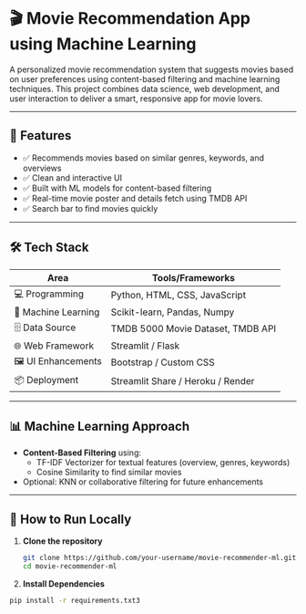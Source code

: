 # 🎬 Movie Recommendation App using Machine Learning

A personalized movie recommendation system that suggests movies based on user preferences using content-based filtering and machine learning techniques. This project combines data science, web development, and user interaction to deliver a smart, responsive app for movie lovers.

---

## 🚀 Features

- ✅ Recommends movies based on similar genres, keywords, and overviews
- ✅ Clean and interactive UI
- ✅ Built with ML models for content-based filtering
- ✅ Real-time movie poster and details fetch using TMDB API
- ✅ Search bar to find movies quickly

---

## 🛠️ Tech Stack

| Area                  | Tools/Frameworks                          |
|-----------------------|-------------------------------------------|
| 💻 Programming        | Python, HTML, CSS, JavaScript             |
| 🤖 Machine Learning   | Scikit-learn, Pandas, Numpy               |
| 🗄️ Data Source        | TMDB 5000 Movie Dataset, TMDB API         |
| 🌐 Web Framework      | Streamlit / Flask                         |
| 🖼️ UI Enhancements     | Bootstrap / Custom CSS                    |
| 📦 Deployment         | Streamlit Share / Heroku / Render         |

---

## 📊 Machine Learning Approach

- **Content-Based Filtering** using:
  - TF-IDF Vectorizer for textual features (overview, genres, keywords)
  - Cosine Similarity to find similar movies
- Optional: KNN or collaborative filtering for future enhancements

---

## 🧪 How to Run Locally

1. **Clone the repository**
   ```bash
   git clone https://github.com/your-username/movie-recommender-ml.git
   cd movie-recommender-ml
2. **Install Dependencies**
  ```bash
  pip install -r requirements.txt3


